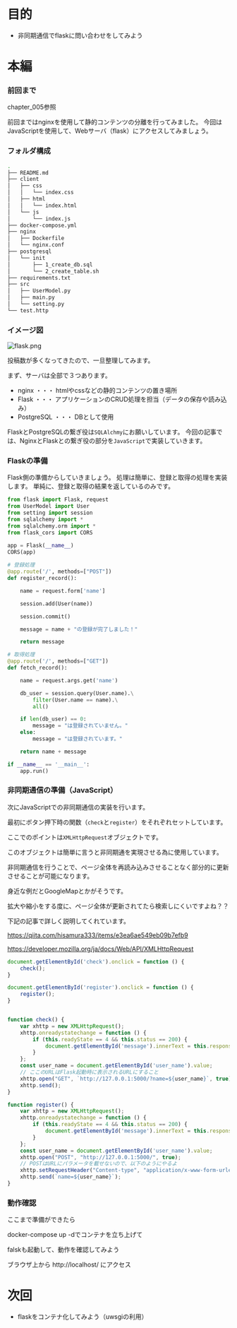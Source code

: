 # 目的

- 非同期通信でflaskに問い合わせをしてみよう

# 本編

### 前回まで
chapter_005参照

前回まではnginxを使用して静的コンテンツの分離を行ってみました。
今回はJavaScriptを使用して、Webサーバ（flask）にアクセスしてみましょう。

### フォルダ構成

```bash
.
├── README.md
├── client
│   ├── css
│   │   └── index.css
│   ├── html
│   │   └── index.html
│   └── js
│       └── index.js
├── docker-compose.yml
├── nginx
│   ├── Dockerfile
│   └── nginx.conf
├── postgresql
│   └── init
│       ├── 1_create_db.sql
│       └── 2_create_table.sh
├── requirements.txt
├── src
│   ├── UserModel.py
│   ├── main.py
│   └── setting.py
└── test.http
```

### イメージ図

![flask.png](https://qiita-image-store.s3.ap-northeast-1.amazonaws.com/0/190554/246efd72-91b2-9b00-03fa-ff501e3f38ce.png)

投稿数が多くなってきたので、一旦整理してみます。

まず、サーバは全部で３つあります。

* nginx ・・・ htmlやcssなどの静的コンテンツの置き場所 
* Flask ・・・ アプリケーションのCRUD処理を担当（データの保存や読み込み）
* PostgreSQL  ・・・  DBとして使用

FlaskとPostgreSQLの繋ぎ役は`SQLAlchmy`にお願いしています。
今回の記事では、NginxとFlaskとの繋ぎ役の部分を`JavaScript`で実装していきます。

### Flaskの準備

Flask側の準備からしていきましょう。
処理は簡単に、登録と取得の処理を実装します。
単純に、登録と取得の結果を返しているのみです。

```Python
from flask import Flask, request
from UserModel import User
from setting import session
from sqlalchemy import *
from sqlalchemy.orm import *
from flask_cors import CORS

app = Flask(__name__)
CORS(app)
 
# 登録処理
@app.route('/', methods=["POST"])
def register_record():

    name = request.form['name']

    session.add(User(name))

    session.commit()

    message = name + "の登録が完了しました！"

    return message

# 取得処理
@app.route('/', methods=["GET"])
def fetch_record():

    name = request.args.get('name')

    db_user = session.query(User.name).\
        filter(User.name == name).\
        all()

    if len(db_user) == 0:
        message = "は登録されていません。"
    else:
        message = "は登録されています。"

    return name + message

if __name__ == '__main__':
    app.run()

```

### 非同期通信の準備（JavaScript）

次にJavaScriptでの非同期通信の実装を行います。

最初にボタン押下時の関数（`check`と`register`）をそれぞれセットしています。

ここでのポイントは`XMLHttpRequest`オブジェクトです。

このオブジェクトは簡単に言うと非同期通を実現させる為に使用しています。

非同期通信を行うことで、ページ全体を再読み込みさせることなく部分的に更新させることが可能になります。

身近な例だとGoogleMapとかがそうです。

拡大や縮小をする度に、ページ全体が更新されてたら検索しにくいですよね？？

下記の記事で詳しく説明してくれています。

https://qiita.com/hisamura333/items/e3ea6ae549eb09b7efb9

https://developer.mozilla.org/ja/docs/Web/API/XMLHttpRequest


```JavaScript
document.getElementById('check').onclick = function () {
    check();
}

document.getElementById('register').onclick = function () {
    register();
}


function check() {
    var xhttp = new XMLHttpRequest();
    xhttp.onreadystatechange = function () {
        if (this.readyState == 4 && this.status == 200) {
            document.getElementById('message').innerText = this.responseText;
        }
    };
    const user_name = document.getElementById('user_name').value;
    // ここのURLはFlask起動時に表示されるURLにすること
    xhttp.open("GET", `http://127.0.0.1:5000/?name=${user_name}`, true);
    xhttp.send();
}

function register() {
    var xhttp = new XMLHttpRequest();
    xhttp.onreadystatechange = function () {
        if (this.readyState == 4 && this.status == 200) {
            document.getElementById('message').innerText = this.responseText;
        }
    };
    const user_name = document.getElementById('user_name').value;
    xhttp.open("POST", "http://127.0.0.1:5000/", true);
    // POSTはURLにパラメータを載せないので、以下のようにやるよ
    xhttp.setRequestHeader("Content-type", "application/x-www-form-urlencoded");
    xhttp.send(`name=${user_name}`);
}
```

### 動作確認
ここまで準備ができたら

docker-compose up -dでコンテナを立ち上げて

falskも起動して、動作を確認してみよう

ブラウザ上から
http://localhost/
にアクセス

# 次回

- flaskをコンテナ化してみよう（uwsgiの利用）
